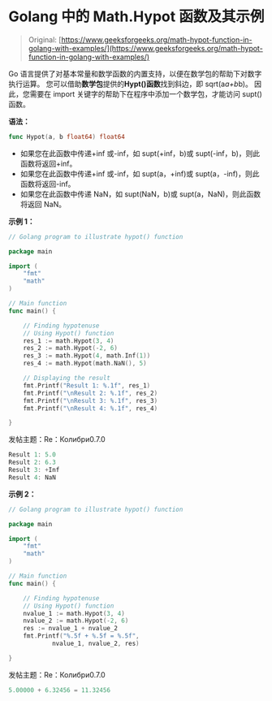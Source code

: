 # Golang 中的 Math.Hypot 函数及其示例

> Original: [https://www.geeksforgeeks.org/math-hypot-function-in-golang-with-examples/](https://www.geeksforgeeks.org/math-hypot-function-in-golang-with-examples/)

Go 语言提供了对基本常量和数学函数的内置支持，以便在数学包的帮助下对数字执行运算。 您可以借助**数学包**提供的**Hypt()函数**找到斜边，即 sqrt(a*a+b*b)。 因此，您需要在 import 关键字的帮助下在程序中添加一个数学包，才能访问 supt()函数。

**语法：**

```go
func Hypot(a, b float64) float64
```

*   如果您在此函数中传递+inf 或-inf，如 supt(+inf，b)或 supt(-inf，b)，则此函数将返回+inf。
*   如果您在此函数中传递+inf 或-inf，如 supt(a，+inf)或 supt(a，-inf)，则此函数将返回-inf。
*   如果您在此函数中传递 NaN，如 supt(NaN，b)或 supt(a，NaN)，则此函数将返回 NaN。

**示例 1：**

```go
// Golang program to illustrate hypot() function

package main

import (
    "fmt"
    "math"
)

// Main function
func main() {

    // Finding hypotenuse
    // Using Hypot() function
    res_1 := math.Hypot(3, 4)
    res_2 := math.Hypot(-2, 6)
    res_3 := math.Hypot(4, math.Inf(1))
    res_4 := math.Hypot(math.NaN(), 5)

    // Displaying the result
    fmt.Printf("Result 1: %.1f", res_1)
    fmt.Printf("\nResult 2: %.1f", res_2)
    fmt.Printf("\nResult 3: %.1f", res_3)
    fmt.Printf("\nResult 4: %.1f", res_4)

}
```

发帖主题：Re：Колибри0.7.0

```go
Result 1: 5.0
Result 2: 6.3
Result 3: +Inf
Result 4: NaN

```

**示例 2：**

```go
// Golang program to illustrate hypot() function

package main

import (
    "fmt"
    "math"
)

// Main function
func main() {

    // Finding hypotenuse
    // Using Hypot() function
    nvalue_1 := math.Hypot(3, 4)
    nvalue_2 := math.Hypot(-2, 6)
    res := nvalue_1 + nvalue_2
    fmt.Printf("%.5f + %.5f = %.5f",
            nvalue_1, nvalue_2, res)

}
```

发帖主题：Re：Колибри0.7.0

```go
5.00000 + 6.32456 = 11.32456
```